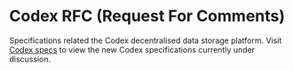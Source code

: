 # Codex RFC (Request For Comments)

Specifications related the Codex decentralised data storage platform.
Visit [Codex specs](https://github.com/codex-storage/codex-spec) to view the new Codex specifications currently under discussion.
